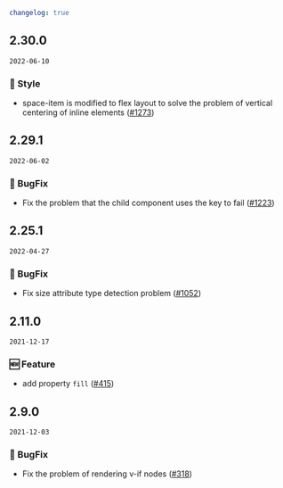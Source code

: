 ```yaml
changelog: true
```

## 2.30.0

`2022-06-10`

### 💅 Style

- space-item is modified to flex layout to solve the problem of vertical centering of inline elements ([#1273](https://github.com/arco-design/arco-design-vue/pull/1273))


## 2.29.1

`2022-06-02`

### 🐛 BugFix

- Fix the problem that the child component uses the key to fail ([#1223](https://github.com/arco-design/arco-design-vue/pull/1223))


## 2.25.1

`2022-04-27`

### 🐛 BugFix

- Fix size attribute type detection problem ([#1052](https://github.com/arco-design/arco-design-vue/pull/1052))


## 2.11.0

`2021-12-17`

### 🆕 Feature

- add property `fill` ([#415](https://github.com/arco-design/arco-design-vue/pull/415))


## 2.9.0

`2021-12-03`

### 🐛 BugFix

- Fix the problem of rendering v-if nodes ([#318](https://github.com/arco-design/arco-design-vue/pull/318))

